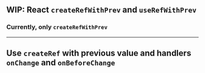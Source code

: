 ## WIP: React `createRefWithPrev` and `useRefWithPrev`
### Currently, only `createRefWithPrev`

---
## Use `createRef` with previous value and handlers `onChange` and `onBeforeChange`
